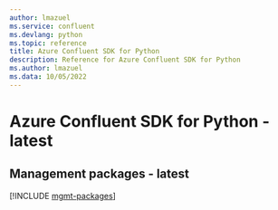 ```yaml
---
author: lmazuel
ms.service: confluent
ms.devlang: python
ms.topic: reference
title: Azure Confluent SDK for Python
description: Reference for Azure Confluent SDK for Python
ms.author: lmazuel
ms.data: 10/05/2022
---
```

# Azure Confluent SDK for Python - latest

## Management packages - latest
[!INCLUDE [mgmt-packages](confluent-mgmt-index.md)]